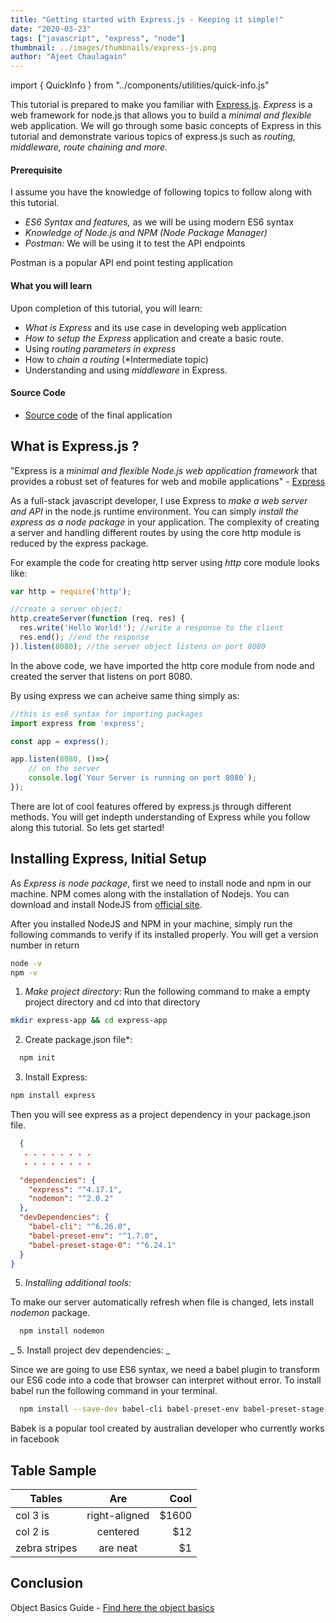 ```yaml
---
title: "Getting started with Express.js - Keeping it simple!"
date: "2020-03-23"
tags: ["javascript", "express", "node"]
thumbnail: ../images/thumbnails/express-js.png
author: "Ajeet Chaulagain"
---
```


import { QuickInfo }  from "../components/utilities/quick-info.js"

This tutorial is prepared to make you familiar with [Express.js](https://expressjs.com/). _Express_ is a web framework for node.js that allows you to build a _minimal and flexible_ web application. We will go through some basic concepts of Express in this tutorial and demonstrate various topics of express.js such as _routing, middleware, route chaining and more._


#### Prerequisite

I assume you have the knowledge of following topics to follow along with this tutorial.

- _ES6 Syntax and features,_ as we will be using modern ES6 syntax
- _Knowledge of Node.js and NPM (Node Package Manager)_
- _Postman:_ We will be using it to test the API endpoints

<QuickInfo> 
    Postman is a popular API end point testing application
</QuickInfo>

#### What you will learn

Upon completion of this tutorial, you will learn:

- _What is Express_ and its use case in developing web application
- _How to setup the Express_ application and create a basic route.
- Using _routing parameters in express_
- How to _chain a routing_ (\*Intermediate topic)
- Understanding and using _middleware_ in Express.

#### Source Code

- [Source code](https://www.google.com) of the final application

## What is Express.js ?

"Express is a _minimal and flexible Node.js web application framework_ that provides a robust set of features for web and mobile applications" - [Express](https://expressjs.com/)

As a full-stack javascript developer, I use Express to _make a web server and API_ in the node.js runtime environment. You can simply _install the express as a node package_ in your application. The complexity of creating a server and handling different routes by using the core http module is reduced by the express package.

For example the code for creating http server using *http* core module looks like:

```js
var http = require('http');

//create a server object:
http.createServer(function (req, res) {
  res.write('Hello World!'); //write a response to the client
  res.end(); //end the response
}).listen(8080); //the server object listens on port 8080
```

In the above code, we have imported the http core module from node and created the server that listens on port 8080.

By using express we can acheive same thing simply as:

```js
//this is es6 syntax for importing packages
import express from 'express';

const app = express();

app.listen(8080, ()=>{
    // on the server
    console.log(`Your Server is running on port 8080`);
});
```

There are lot of cool features offered by express.js through different methods. You will get indepth understanding of Express while you follow along this tutorial. So lets get started!

## Installing Express, Initial Setup

As _Express is node package_, first we need to install node and npm in our machine. NPM comes along with the installation of Nodejs. You can download and install NodeJS from [official site](https://nodejs.org/en/).

After you installed NodeJS and NPM in your machine, simply run the following commands to verify if its installed properly. You will get a version number in return

```bash
node -v
npm -v
```

1. *Make project directory*: Run the following command to make a empty project directory and cd into that directory
```bash
mkdir express-app && cd express-app
```

2. Create package.json file*: 
```bash
  npm init
```

3. Install Express: 
```bash
npm install express
```

Then you will see express as a project dependency in your package.json file.

```json:title=package.json
  {
   . . . . . . . . 
   . . . . . . . . 

  "dependencies": {
    "express": "^4.17.1",
    "nodemon": "^2.0.2"
  },
  "devDependencies": {
    "babel-cli": "^6.26.0",
    "babel-preset-env": "^1.7.0",
    "babel-preset-stage-0": "^6.24.1"
  }
}
```

5. *Installing additional tools:* 

To make our server automatically refresh when file is changed, lets install *nodemon* package.
```bash
  npm install nodemon
```
_ 5. Install project dev dependencies: _

Since we are going to use ES6 syntax, we need a babel plugin to transform our ES6 code into a code that browser can interpret without error. To install babel run the following command in your terminal.
```bash
  npm install --save-dev babel-cli babel-preset-env babel-preset-stage-0
```
<QuickInfo>Babek is a popular tool created by australian developer who currently works in facebook</QuickInfo>

## Table Sample

| Tables        |      Are      |   Cool |
| ------------- | :-----------: | -----: |
| col 3 is      | right-aligned | \$1600 |
| col 2 is      |   centered    |   \$12 |
| zebra stripes |   are neat    |    \$1 |

## Conclusion

Object Basics Guide - [Find here the object basics](https://developer.mozilla.org/en-US/docs/Learn/JavaScript/Objects/Basics)
